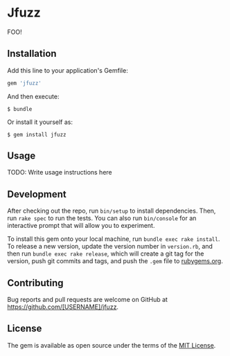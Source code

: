 # Jfuzz

FOO!

## Installation

Add this line to your application's Gemfile:

```ruby
gem 'jfuzz'
```

And then execute:

    $ bundle

Or install it yourself as:

    $ gem install jfuzz

## Usage

TODO: Write usage instructions here

## Development

After checking out the repo, run `bin/setup` to install dependencies. Then, run `rake spec` to run the tests. You can also run `bin/console` for an interactive prompt that will allow you to experiment.

To install this gem onto your local machine, run `bundle exec rake install`. To release a new version, update the version number in `version.rb`, and then run `bundle exec rake release`, which will create a git tag for the version, push git commits and tags, and push the `.gem` file to [rubygems.org](https://rubygems.org).

## Contributing

Bug reports and pull requests are welcome on GitHub at https://github.com/[USERNAME]/jfuzz.


## License

The gem is available as open source under the terms of the [MIT License](http://opensource.org/licenses/MIT).


